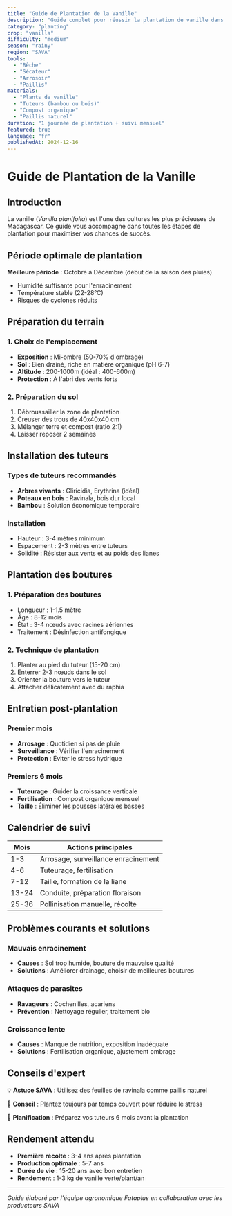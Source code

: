 ```yaml
---
title: "Guide de Plantation de la Vanille"
description: "Guide complet pour réussir la plantation de vanille dans la région SAVA"
category: "planting"
crop: "vanilla"
difficulty: "medium"
season: "rainy"
region: "SAVA"
tools:
  - "Bêche"
  - "Sécateur"
  - "Arrosoir"
  - "Paillis"
materials:
  - "Plants de vanille"
  - "Tuteurs (bambou ou bois)"
  - "Compost organique"
  - "Paillis naturel"
duration: "1 journée de plantation + suivi mensuel"
featured: true
language: "fr"
publishedAt: 2024-12-16
---
```


# Guide de Plantation de la Vanille

## Introduction

La vanille (_Vanilla planifolia_) est l'une des cultures les plus précieuses de Madagascar. Ce guide vous accompagne dans toutes les étapes de plantation pour maximiser vos chances de succès.

## Période optimale de plantation

**Meilleure période** : Octobre à Décembre (début de la saison des pluies)

- Humidité suffisante pour l'enracinement
- Température stable (22-28°C)
- Risques de cyclones réduits

## Préparation du terrain

### 1. Choix de l'emplacement

- **Exposition** : Mi-ombre (50-70% d'ombrage)
- **Sol** : Bien drainé, riche en matière organique (pH 6-7)
- **Altitude** : 200-1000m (idéal : 400-600m)
- **Protection** : À l'abri des vents forts

### 2. Préparation du sol

1. Débroussailler la zone de plantation
2. Creuser des trous de 40x40x40 cm
3. Mélanger terre et compost (ratio 2:1)
4. Laisser reposer 2 semaines

## Installation des tuteurs

### Types de tuteurs recommandés

- **Arbres vivants** : Gliricidia, Erythrina (idéal)
- **Poteaux en bois** : Ravinala, bois dur local
- **Bambou** : Solution économique temporaire

### Installation

- Hauteur : 3-4 mètres minimum
- Espacement : 2-3 mètres entre tuteurs
- Solidité : Résister aux vents et au poids des lianes

## Plantation des boutures

### 1. Préparation des boutures

- Longueur : 1-1.5 mètre
- Âge : 8-12 mois
- État : 3-4 nœuds avec racines aériennes
- Traitement : Désinfection antifongique

### 2. Technique de plantation

1. Planter au pied du tuteur (15-20 cm)
2. Enterrer 2-3 nœuds dans le sol
3. Orienter la bouture vers le tuteur
4. Attacher délicatement avec du raphia

## Entretien post-plantation

### Premier mois

- **Arrosage** : Quotidien si pas de pluie
- **Surveillance** : Vérifier l'enracinement
- **Protection** : Éviter le stress hydrique

### Premiers 6 mois

- **Tuteurage** : Guider la croissance verticale
- **Fertilisation** : Compost organique mensuel
- **Taille** : Éliminer les pousses latérales basses

## Calendrier de suivi

| Mois  | Actions principales                 |
| ----- | ----------------------------------- |
| 1-3   | Arrosage, surveillance enracinement |
| 4-6   | Tuteurage, fertilisation            |
| 7-12  | Taille, formation de la liane       |
| 13-24 | Conduite, préparation floraison     |
| 25-36 | Pollinisation manuelle, récolte     |

## Problèmes courants et solutions

### Mauvais enracinement

- **Causes** : Sol trop humide, bouture de mauvaise qualité
- **Solutions** : Améliorer drainage, choisir de meilleures boutures

### Attaques de parasites

- **Ravageurs** : Cochenilles, acariens
- **Prévention** : Nettoyage régulier, traitement bio

### Croissance lente

- **Causes** : Manque de nutrition, exposition inadéquate
- **Solutions** : Fertilisation organique, ajustement ombrage

## Conseils d'expert

💡 **Astuce SAVA** : Utilisez des feuilles de ravinala comme paillis naturel

🌱 **Conseil** : Plantez toujours par temps couvert pour réduire le stress

📅 **Planification** : Préparez vos tuteurs 6 mois avant la plantation

## Rendement attendu

- **Première récolte** : 3-4 ans après plantation
- **Production optimale** : 5-7 ans
- **Durée de vie** : 15-20 ans avec bon entretien
- **Rendement** : 1-3 kg de vanille verte/plant/an

---

_Guide élaboré par l'équipe agronomique Fataplus en collaboration avec les producteurs SAVA_
